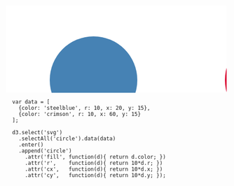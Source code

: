 <svg width="860" height="340">
  <rect fill="white" width="860" height="340"></rect>
  <circle cx="200" cy="170" r="100" fill="steelblue"></circle>
  <circle cx="600" cy="170" r="100" fill="crimson"></circle>
</svg>


```
  var data = [
    {color: 'steelblue', r: 10, x: 20, y: 15},
    {color: 'crimson', r: 10, x: 60, y: 15}
  ];

  d3.select('svg')
    .selectAll('circle').data(data)
    .enter()
    .append('circle')
      .attr('fill', function(d){ return d.color; })
      .attr('r',    function(d){ return 10*d.r; })
      .attr('cx',   function(d){ return 10*d.x; })
      .attr('cy',   function(d){ return 10*d.y; });
```
